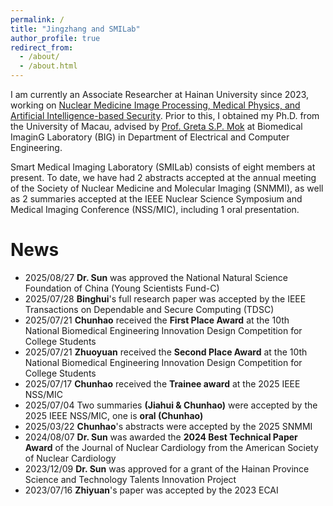 ```yaml
---
permalink: /
title: "Jingzhang and SMILab"
author_profile: true
redirect_from: 
  - /about/
  - /about.html
---
```


I am currently an Associate Researcher at Hainan University since 2023, working on [Nuclear Medicine Image Processing, Medical Physics, and Artificial Intelligence-based Security](https://scs.hainanu.edu.cn/info/1051/2659.htm). Prior to this, I obtained my Ph.D. from the University of Macau, advised by [Prof. Greta S.P. Mok](https://big.fst.um.edu.mo/) at Biomedical ImaginG Laboratory (BIG) in Department of Electrical and Computer Engineering.

Smart Medical Imaging Laboratory (SMILab) consists of eight members at present. To date, we have had 2 abstracts accepted at the annual meeting of the Society of Nuclear Medicine and Molecular Imaging (SNMMI), as well as 2 summaries accepted at the IEEE Nuclear Science Symposium and Medical Imaging Conference (NSS/MIC), including 1 oral presentation.

News
======
- 2025/08/27 **Dr. Sun** was approved the National Natural Science Foundation of China (Young Scientists Fund-C)
- 2025/07/28 **Binghui**'s full research paper was accepted by the IEEE Transactions on Dependable and Secure Computing (TDSC)
- 2025/07/21 **Chunhao** received the **First Place Award** at the 10th National Biomedical Engineering Innovation Design Competition for College Students
- 2025/07/21 **Zhuoyuan** received the **Second Place Award** at the 10th National Biomedical Engineering Innovation Design Competition for College Students
- 2025/07/17 **Chunhao** received the **Trainee award** at the 2025 IEEE NSS/MIC
- 2025/07/04 Two summaries **(Jiahui & Chunhao)** were accepted by the 2025 IEEE NSS/MIC, one is **oral (Chunhao)**
- 2025/03/22 **Chunhao**'s abstracts were accepted by the 2025 SNMMI
- 2024/08/07 **Dr. Sun** was awarded the **2024 Best Technical Paper Award** of the Journal of Nuclear Cardiology from the American Society of Nuclear Cardiology
- 2023/12/09 **Dr. Sun** was approved for a grant of the Hainan Province Science and Technology Talents Innovation Project
- 2023/07/16 **Zhiyuan**'s paper was accepted by the 2023 ECAI
